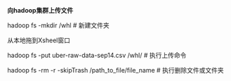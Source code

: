 **向hadoop集群上传文件**  

hadoop fs -mkdir /whl # 新建文件夹  

从本地拖到Xsheel窗口  

hadoop fs -put uber-raw-data-sep14.csv /whl/ # 执行上传命令  

hadoop fs -rm -r -skipTrash /path_to_file/file_name  # 执行删除文件或文件夹  